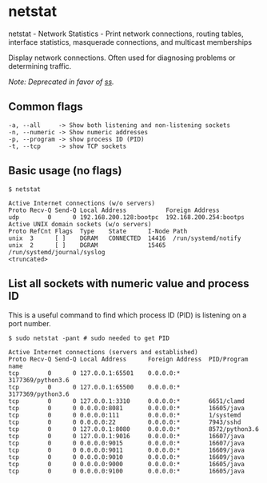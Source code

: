 # netstat

netstat - Network Statistics - Print network connections,
          routing tables, interface statistics, masquerade
          connections, and multicast memberships

Display network connections. Often used for diagnosing problems or determining traffic.

*Note: Deprecated in favor of [ss](ss.md).*

## Common flags
```
-a, --all     -> Show both listening and non-listening sockets
-n, --numeric -> Show numeric addresses
-p, --program -> show process ID (PID)
-t, --tcp     -> show TCP sockets
```

## Basic usage (no flags)
```
$ netstat

Active Internet connections (w/o servers)
Proto Recv-Q Send-Q Local Address           Foreign Address
udp        0      0 192.168.200.128:bootpc  192.168.200.254:bootps
Active UNIX domain sockets (w/o servers)
Proto RefCnt Flags  Type    State      I-Node Path
unix  3      [ ]    DGRAM   CONNECTED  14416  /run/systemd/notify
unix  2      [ ]    DGRAM              15465  /run/systemd/journal/syslog
<truncated>
```

## List all sockets with numeric value and process ID
This is a useful command to find which process ID (PID) is listening on a port number.

```
$ sudo netstat -pant # sudo needed to get PID

Active Internet connections (servers and established)
Proto Recv-Q Send-Q Local Address      Foreign Address  PID/Program name
tcp        0      0 127.0.0.1:65501    0.0.0.0:*        3177369/python3.6
tcp        0      0 127.0.0.1:65500    0.0.0.0:*        3177369/python3.6
tcp        0      0 127.0.0.1:3310     0.0.0.0:*        6651/clamd
tcp        0      0 0.0.0.0:8081       0.0.0.0:*        16605/java
tcp        0      0 0.0.0.0:111        0.0.0.0:*        1/systemd
tcp        0      0 0.0.0.0:22         0.0.0.0:*        7943/sshd
tcp        0      0 127.0.0.1:8080     0.0.0.0:*        8572/python3.6
tcp        0      0 127.0.0.1:9016     0.0.0.0:*        16607/java
tcp        0      0 0.0.0.0:9015       0.0.0.0:*        16607/java
tcp        0      0 0.0.0.0:9011       0.0.0.0:*        16609/java
tcp        0      0 0.0.0.0:9010       0.0.0.0:*        16609/java
tcp        0      0 0.0.0.0:9000       0.0.0.0:*        16605/java
tcp        0      0 0.0.0.0:9100       0.0.0.0:*        16605/java
```
